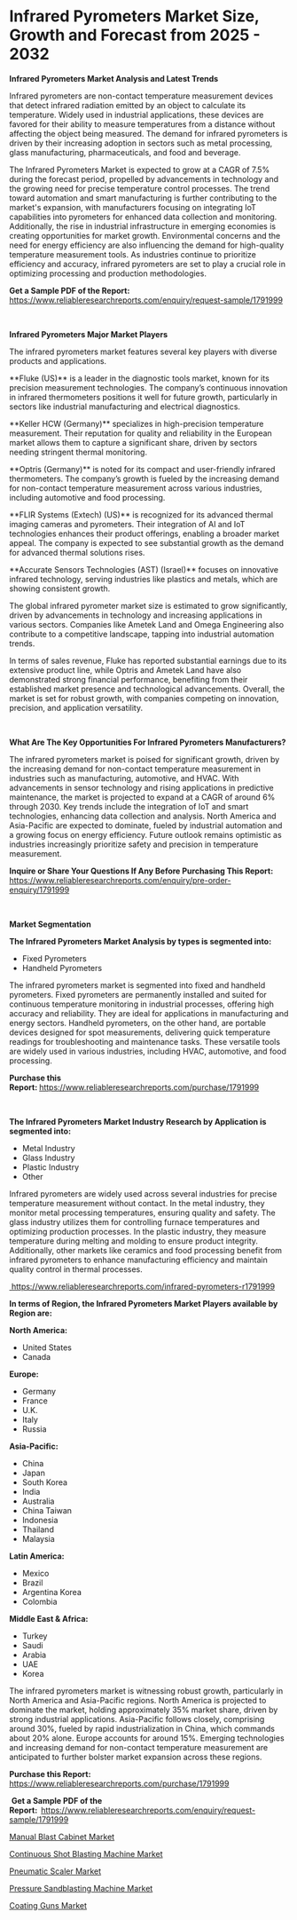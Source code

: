 <p><h1>Infrared Pyrometers Market Size, Growth and Forecast from 2025 - 2032</h1></p><p><strong>Infrared Pyrometers Market Analysis and Latest Trends</strong></p>
<p><p>Infrared pyrometers are non-contact temperature measurement devices that detect infrared radiation emitted by an object to calculate its temperature. Widely used in industrial applications, these devices are favored for their ability to measure temperatures from a distance without affecting the object being measured. The demand for infrared pyrometers is driven by their increasing adoption in sectors such as metal processing, glass manufacturing, pharmaceuticals, and food and beverage.</p><p>The Infrared Pyrometers Market is expected to grow at a CAGR of 7.5% during the forecast period, propelled by advancements in technology and the growing need for precise temperature control processes. The trend toward automation and smart manufacturing is further contributing to the market's expansion, with manufacturers focusing on integrating IoT capabilities into pyrometers for enhanced data collection and monitoring. Additionally, the rise in industrial infrastructure in emerging economies is creating opportunities for market growth. Environmental concerns and the need for energy efficiency are also influencing the demand for high-quality temperature measurement tools. As industries continue to prioritize efficiency and accuracy, infrared pyrometers are set to play a crucial role in optimizing processing and production methodologies.</p></p>
<p><strong>Get a Sample PDF of the Report:&nbsp;</strong> <a href="https://www.reliableresearchreports.com/enquiry/request-sample/1791999?utm_campaign=8&utm_medium=2&utm_source=Github&utm_content=ia&utm_term=20022025&utm_id=infrared-pyrometers">https://www.reliableresearchreports.com/enquiry/request-sample/1791999</a></p>
<p>&nbsp;</p>
<p><strong>Infrared Pyrometers Major Market Players</strong></p>
<p><p>The infrared pyrometers market features several key players with diverse products and applications. </p><p>**Fluke (US)** is a leader in the diagnostic tools market, known for its precision measurement technologies. The company’s continuous innovation in infrared thermometers positions it well for future growth, particularly in sectors like industrial manufacturing and electrical diagnostics.</p><p>**Keller HCW (Germany)** specializes in high-precision temperature measurement. Their reputation for quality and reliability in the European market allows them to capture a significant share, driven by sectors needing stringent thermal monitoring.</p><p>**Optris (Germany)** is noted for its compact and user-friendly infrared thermometers. The company’s growth is fueled by the increasing demand for non-contact temperature measurement across various industries, including automotive and food processing.</p><p>**FLIR Systems (Extech) (US)** is recognized for its advanced thermal imaging cameras and pyrometers. Their integration of AI and IoT technologies enhances their product offerings, enabling a broader market appeal. The company is expected to see substantial growth as the demand for advanced thermal solutions rises.</p><p>**Accurate Sensors Technologies (AST) (Israel)** focuses on innovative infrared technology, serving industries like plastics and metals, which are showing consistent growth. </p><p>The global infrared pyrometer market size is estimated to grow significantly, driven by advancements in technology and increasing applications in various sectors. Companies like Ametek Land and Omega Engineering also contribute to a competitive landscape, tapping into industrial automation trends.</p><p>In terms of sales revenue, Fluke has reported substantial earnings due to its extensive product line, while Optris and Ametek Land have also demonstrated strong financial performance, benefiting from their established market presence and technological advancements. Overall, the market is set for robust growth, with companies competing on innovation, precision, and application versatility.</p></p>
<p>&nbsp;</p>
<p><strong>What Are The Key Opportunities For Infrared Pyrometers Manufacturers?</strong></p>
<p><p>The infrared pyrometers market is poised for significant growth, driven by the increasing demand for non-contact temperature measurement in industries such as manufacturing, automotive, and HVAC. With advancements in sensor technology and rising applications in predictive maintenance, the market is projected to expand at a CAGR of around 6% through 2030. Key trends include the integration of IoT and smart technologies, enhancing data collection and analysis. North America and Asia-Pacific are expected to dominate, fueled by industrial automation and a growing focus on energy efficiency. Future outlook remains optimistic as industries increasingly prioritize safety and precision in temperature measurement.</p></p>
<p><strong>Inquire or Share Your Questions If Any Before Purchasing This Report:</strong> <a href="https://www.reliableresearchreports.com/enquiry/pre-order-enquiry/1791999?utm_campaign=8&utm_medium=2&utm_source=Github&utm_content=ia&utm_term=20022025&utm_id=infrared-pyrometers">https://www.reliableresearchreports.com/enquiry/pre-order-enquiry/1791999</a></p>
<p>&nbsp;</p>
<p><strong>Market Segmentation</strong></p>
<p><strong>The Infrared Pyrometers Market Analysis by types is segmented into:</strong></p>
<p><ul><li>Fixed Pyrometers</li><li>Handheld Pyrometers</li></ul></p>
<p><p>The infrared pyrometers market is segmented into fixed and handheld pyrometers. Fixed pyrometers are permanently installed and suited for continuous temperature monitoring in industrial processes, offering high accuracy and reliability. They are ideal for applications in manufacturing and energy sectors. Handheld pyrometers, on the other hand, are portable devices designed for spot measurements, delivering quick temperature readings for troubleshooting and maintenance tasks. These versatile tools are widely used in various industries, including HVAC, automotive, and food processing.</p></p>
<p><strong>Purchase this Report:&nbsp;</strong><a href="https://www.reliableresearchreports.com/purchase/1791999?utm_campaign=8&utm_medium=2&utm_source=Github&utm_content=ia&utm_term=20022025&utm_id=infrared-pyrometers">https://www.reliableresearchreports.com/purchase/1791999</a></p>
<p>&nbsp;</p>
<p><strong>The Infrared Pyrometers Market Industry Research by Application is segmented into:</strong></p>
<p><ul><li>Metal Industry</li><li>Glass Industry</li><li>Plastic Industry</li><li>Other</li></ul></p>
<p><p>Infrared pyrometers are widely used across several industries for precise temperature measurement without contact. In the metal industry, they monitor metal processing temperatures, ensuring quality and safety. The glass industry utilizes them for controlling furnace temperatures and optimizing production processes. In the plastic industry, they measure temperature during melting and molding to ensure product integrity. Additionally, other markets like ceramics and food processing benefit from infrared pyrometers to enhance manufacturing efficiency and maintain quality control in thermal processes.</p></p>
<p><a href="https://www.reliableresearchreports.com/infrared-pyrometers-r1791999?utm_campaign=8&utm_medium=2&utm_source=Github&utm_content=ia&utm_term=20022025&utm_id=infrared-pyrometers">&nbsp;https://www.reliableresearchreports.com/infrared-pyrometers-r1791999</a></p>
<p><strong>In terms of Region, the Infrared Pyrometers Market Players available by Region are:</strong></p>
<p>
    <p> <strong> North America: </strong>
        <ul>
            <li>United States</li>
            <li>Canada</li>
        </ul>
        </p> 
    <p> <strong> Europe: </strong>
        <ul>
            <li>Germany</li>
            <li>France</li>
            <li>U.K.</li>
            <li>Italy</li>
            <li>Russia</li>
        </ul>
        </p> 
    <p> <strong> Asia-Pacific: </strong>
        <ul>
            <li>China</li>
            <li>Japan</li>
            <li>South Korea</li>
            <li>India</li>
            <li>Australia</li>
            <li>China Taiwan</li>
            <li>Indonesia</li>
            <li>Thailand</li>
            <li>Malaysia</li>
        </ul>
        </p> 
    <p> <strong> Latin America: </strong>
        <ul>
            <li>Mexico</li>
            <li>Brazil</li>
            <li>Argentina Korea</li>
            <li>Colombia</li>
        </ul>
        </p> 
    <p> <strong> Middle East & Africa: </strong>
        <ul>
            <li>Turkey</li>
            <li>Saudi</li>
            <li>Arabia</li>
            <li>UAE</li>
            <li>Korea</li>
        </ul>
    </p>
    </p>
<p><p>The infrared pyrometers market is witnessing robust growth, particularly in North America and Asia-Pacific regions. North America is projected to dominate the market, holding approximately 35% market share, driven by strong industrial applications. Asia-Pacific follows closely, comprising around 30%, fueled by rapid industrialization in China, which commands about 20% alone. Europe accounts for around 15%. Emerging technologies and increasing demand for non-contact temperature measurement are anticipated to further bolster market expansion across these regions.</p></p>
<p><strong>Purchase this Report: </strong><a href="https://www.reliableresearchreports.com/purchase/1791999?utm_campaign=8&utm_medium=2&utm_source=Github&utm_content=ia&utm_term=20022025&utm_id=infrared-pyrometers">https://www.reliableresearchreports.com/purchase/1791999</a></p>
<p>&nbsp;<strong>Get a Sample PDF of the Report:&nbsp;&nbsp;</strong><a href="https://www.reliableresearchreports.com/enquiry/request-sample/1791999?utm_campaign=8&utm_medium=2&utm_source=Github&utm_content=ia&utm_term=20022025&utm_id=infrared-pyrometers">https://www.reliableresearchreports.com/enquiry/request-sample/1791999</a></p>
<p><strong></strong></p>
<p><p><a href="https://github.com/rebheelder/Market-Research-Report-List-1/blob/main/manual-blast-cabinet-market.md?utm_campaign=8&utm_medium=2&utm_source=Github&utm_content=ia&utm_term=20022025&utm_id=infrared-pyrometers">Manual Blast Cabinet Market</a></p><p><a href="https://github.com/tjoensfibich/Market-Research-Report-List-1/blob/main/continuous-shot-blasting-machine-market.md?utm_campaign=8&utm_medium=2&utm_source=Github&utm_content=ia&utm_term=20022025&utm_id=infrared-pyrometers">Continuous Shot Blasting Machine Market</a></p><p><a href="https://github.com/iceknahomi/Market-Research-Report-List-1/blob/main/pneumatic-scaler-market.md?utm_campaign=8&utm_medium=2&utm_source=Github&utm_content=ia&utm_term=20022025&utm_id=infrared-pyrometers">Pneumatic Scaler Market</a></p><p><a href="https://github.com/alanepetevi/Market-Research-Report-List-1/blob/main/pressure-sandblasting-machine-market.md?utm_campaign=8&utm_medium=2&utm_source=Github&utm_content=ia&utm_term=20022025&utm_id=infrared-pyrometers">Pressure Sandblasting Machine Market</a></p><p><a href="https://github.com/awalinfucci/Market-Research-Report-List-1/blob/main/coating-guns-market.md?utm_campaign=8&utm_medium=2&utm_source=Github&utm_content=ia&utm_term=20022025&utm_id=infrared-pyrometers">Coating Guns Market</a></p></p>
